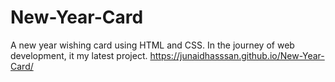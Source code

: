 # New-Year-Card
A new year wishing card using HTML and CSS. In the journey of web development, it my latest project.
https://junaidhasssan.github.io/New-Year-Card/
